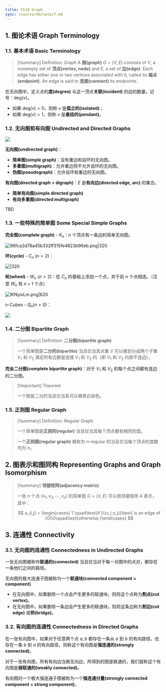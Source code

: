 ```yaml
---
title: Ch10 Graph
sync: /course/dm/note/7.md
---
```


## 1. 图论术语 Graph Terminology

### 1.1. 基本术语 Basic Terminology

> [!summary] Definition: Graph
> A **图(graph)** $G=(V,E)$ consists of $V$, a nonempty set of **顶点(vertex, node)** and $E$, a set of **边(edge)**. Each edge has either one or two vertices associated with it, called its **端点(endpoint)**. An edge is said to **连接(connect)** its endpoints.

在无向图中，定义点的**度(degree)** 与这一顶点**关联(incident)** 的边的数量。记号：$\text{deg}(v)$。

- 如果 $\text{deg}(v) = 0$，则称 $v$ 是**孤立的(isolated)**；
- 如果 $\text{deg}(v) = 1$，则称 $v$ 是**悬挂的(pendant)**。

### 1.2. 无向图和有向图 Undirected and Directed Graphs

![](https://static.memset0.cn/img/v6/2024/05/20/1f3nONYr.png)

**无向图(undirected graph)**：

- **简单图(simple graph)**：没有重边和自环的无向图。
- **多重图(multigraph)**：允许重边但不允许自环的无向图。
- **伪图(pseudograph)**：允许自环和重边的无向图。

**有向图(directed graph = digraph)**：$E$ 是**有向边(directed edge, arc)** 的集合。

- **简单有向图(simple directed graph)**
- **有向多重图(directed multigraph)**

TBD

### 1.3. 一些特殊的简单图 Some Special Simple Graphs

**完全图(complete graph)** - $K_n$：$n$ 个顶点有一条边的简单无向图。

![96fca2d78a45b332ff315fe4823b96eb.png|320](https://static.memset0.cn/img/v6/2024/05/14/K77EpaIW.png)

**环(cycle)** - $C_n\ (n>2)$：

![|320](https://static.memset0.cn/img/v6/2024/05/14/gMi8SdeB.png)

**轮(wheel)** - $W_n\ (n>2)$：在 $C_n$ 的基础上添加一个点，并于前 $n$ 个点相连。（注意 $W_n$ 有 $n+1$ 个点）

![lKNyixLm.png|620](https://static.memset0.cn/img/v6/2024/05/14/lKNyixLm.png)

n-Cubes - $Q_n (n>0)$：

![](https://static.memset0.cn/img/v6/2024/05/14/ONwVeFU2.png)

### 1.4. 二分图 Bipartite Graph

> [!summary] Definition: **二分图(bipartite graph)**
>
> 一个简单图是**二分的(bipartite)** 当且仅当其点集 $V$ 可以被划分成两个子集 $V_1$ 和 $V_2$ 满足所有边都是连接 $V_1$ 和 $V_2$ 的（即 $V_1$ 和 $V_2$ 内部不连边）。

**完全二分图(complete bipartite graph)**：对于 $V_1$ 和 $V_2$ 的每个点之间都有连边的二分图。

> [!important] Theorem
>
> 一个图是二分的当且仅当其可以被黑白染色。

### 1.5. 正则图 Regular Graph

> [!summary] Definition: Regular Graph
>
> 一个简单图是**正则的(regular)** 当且仅当其每个顶点都有相同的度。
>
> 一个**正则图(regular graph)** 被称为 $n$-regular 的当且仅当每个顶点的度数均为 $n$。

## 2. 图表示和图同构 Representing Graphs and Graph Isomorphism

> [!summary] **邻接矩阵(adjacency matrix)**
>
> 一张 $n$ 个点 $(v_1,v_2,\cdots,v_n)$ 的简单图 $G=(V,E)$ 可以用邻接矩阵 $A$ 表示，其中：
>
> $$
> a_{i,j} = \begin{cases}  1 \quad\text{if }\{v_i,v_j\}\text{ is an edge of }G\\0\quad\text{otherwise.}\end{cases}
> $$

## 3. 连通性 Connectivity

### 3.1. 无向图的连通性 Connectedness in Undirected Graphs

一张无向图被称作**联通的(connected)** 当且仅当对于每一对图中的点对，都存在一条他们之间的路径。

无向图的极大连通子图被称为一个**联通块(connected component = component)**

- 在无向图中，如果删除一个点会产生更多的联通块，则将这个点称为**割点(cut vertex)**。
- 在无向图中，如果删除一条边会产生更多的联通块，则将这条边称为**割边(cut edge)** 或**桥(bridge)**。

### 3.2. 有向图的连通性 Connectedness in Directed Graphs

在一张有向图中，如果对于任意两个点 $a,b$ 都存在一条从 $a$ 到 $b$ 的有向路径，也存在一条 $b$ 到 $a$ 的有向路径，则称这个有向图是**强连通的(strongly connected)**。

对于一张有向图，所有有向边当做无向边，所得到的图是联通的，我们就称这个有向图是**弱联通的(weakly connected)**。

有向图的一个极大强连通子图被称为一个**强连通分量(strongly connected component = strong component)**。
